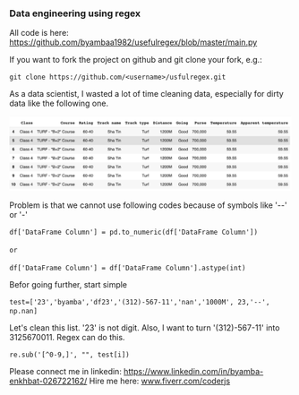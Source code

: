 ### Data engineering using regex

All code is here:
https://github.com/byambaa1982/usefulregex/blob/master/main.py

If you want to fork the project on github and git clone your fork, e.g.:

    git clone https://github.com/<username>/usfulregex.git
    
As a data scientist, I wasted a lot of time cleaning data, especially for dirty data like the following one.  

![Data](/images/data_pic.png)

Problem is that we cannot use following codes because of symbols like '--' or '-' 

	df['DataFrame Column'] = pd.to_numeric(df['DataFrame Column'])

	or 

	df['DataFrame Column'] = df['DataFrame Column'].astype(int)


Befor going further, start simple

    test=['23','byamba','df23','(312)-567-11','nan','1000M', 23,'--', np.nan]
    
Let's clean this list. '23' is not digit. Also, I want to turn '(312)-567-11' into 3125670011.
Regex can do this.

    re.sub('[^0-9,]', "", test[i])

Please connect me in linkedin: https://www.linkedin.com/in/byamba-enkhbat-026722162/
Hire me here:
www.fiverr.com/coderjs
